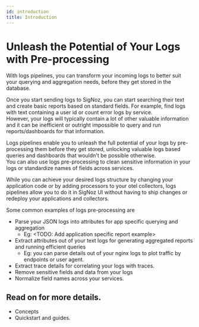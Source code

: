 ```yaml
---
id: introduction
title: Introduction
---
```


# Unleash the Potential of Your Logs with Pre-processing

With logs pipelines, you can transform your incoming logs to better suit
your querying and aggregation needs, before they get stored in the database.  

Once you start sending logs to SigNoz, you can start searching their text
and create basic reports based on standard fields. For example, find logs
with text containing a user id or count error logs by service.  
However, your logs will typically contain a lot of other valuable information
and it can be inefficient or outright impossible to query and run reports/dashboards
for that information.

Logs pipelines enable you to unleash the full potential of your logs by
pre-processing them before they get stored, unlocking
valuable logs based queries and dashboards that wouldn't be possible otherwise.  
You can also use logs pre-processing to clean sensitive information in your logs or
standardize names of fields across services.

While you can achieve your desired logs structure by changing your application code or by adding processors
to your otel collectors, logs pipelines allow you to do it in SigNoz UI without having to ship changes
or redeploy your applications and collectors.

Some common examples of logs pre-processing are  
- Parse your JSON logs into attributes for app specific querying and aggregation
  - Eg: <TODO: Add application specific report example>
- Extract attributes out of your text logs for generating aggregated reports and running efficient queries
  - Eg: you can parse details out of your nginx logs to plot traffic by endpoints or user agent.
- Extract trace details for correlating your logs with traces.
- Remove sensitive fields and data from your logs
- Normalize field names across your services.


## Read on for more details.
- Concepts
- Quickstart and guides.